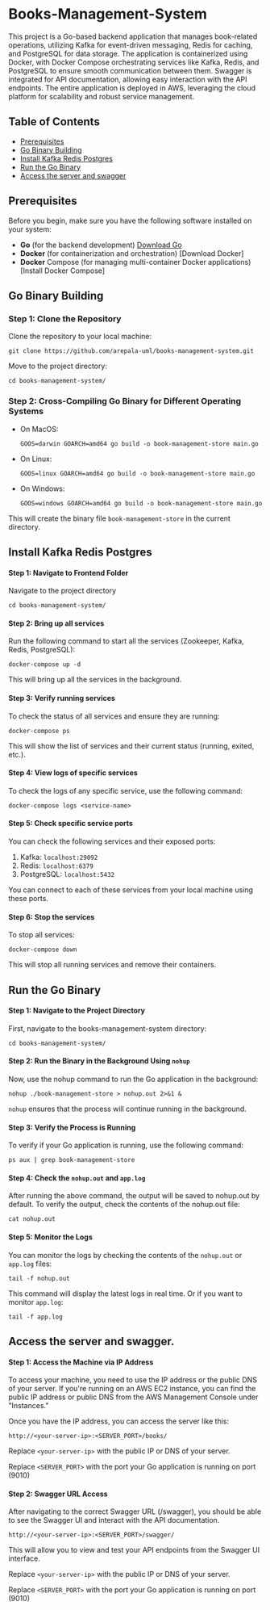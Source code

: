 # Books-Management-System

This project is a Go-based backend application that manages book-related operations, utilizing Kafka for event-driven messaging, Redis for caching, and PostgreSQL for data storage. The application is containerized using Docker, with Docker Compose orchestrating services like Kafka, Redis, and PostgreSQL to ensure smooth communication between them. Swagger is integrated for API documentation, allowing easy interaction with the API endpoints. The entire application is deployed in AWS, leveraging the cloud platform for scalability and robust service management.


## Table of Contents

- [Prerequisites](#prerequisites)
- [Go Binary Building](#go-binary-building)
- [Install Kafka Redis Postgres](#install-kafka-redis-postgres)
- [Run the Go Binary](#run-the-go-binary)
- [Access the server and swagger](#access-the-server-and-swagger)

## Prerequisites

Before you begin, make sure you have the following software installed on your system:

- **Go** (for the backend development) [Download Go](https://go.dev/dl/)
- **Docker** (for containerization and orchestration) [Download Docker]
- **Docker** Compose (for managing multi-container Docker applications) [Install Docker Compose]

  
## Go Binary Building

### Step 1: Clone the Repository

Clone the repository to your local machine:

  ```
  git clone https://github.com/arepala-uml/books-management-system.git
  ```
Move to the project directory:
  ```
  cd books-management-system/
  ```

### Step 2: Cross-Compiling Go Binary for Different Operating Systems
  * On MacOS:
    ```
    GOOS=darwin GOARCH=amd64 go build -o book-management-store main.go
    ```
  * On Linux:
    ```
    GOOS=linux GOARCH=amd64 go build -o book-management-store main.go
    ```
  * On Windows:
    ```
    GOOS=windows GOARCH=amd64 go build -o book-management-store main.go
    ```
  This will create the binary file `book-management-store` in the current directory.
      

## Install Kafka Redis Postgres

#### Step 1: Navigate to Frontend Folder
  Navigate to the project directory
  ```
  cd books-management-system/
  ```

#### Step 2: Bring up all services
  Run the following command to start all the services (Zookeeper, Kafka, Redis, PostgreSQL):
  ```
  docker-compose up -d
  ```
  This will bring up all the services in the background.

#### Step 3: Verify running services
  To check the status of all services and ensure they are running:
  ```
  docker-compose ps
  ```
  This will show the list of services and their current status (running, exited, etc.).

#### Step 4: View logs of specific services
  To check the logs of any specific service, use the following command:
  ```
  docker-compose logs <service-name>
  ```

#### Step 5: Check specific service ports
  You can check the following services and their exposed ports:
  1. Kafka: `localhost:29092`
  2. Redis: `localhost:6379`
  3. PostgreSQL: `localhost:5432`
     
  You can connect to each of these services from your local machine using these ports.

#### Step 6: Stop the services
  To stop all services:
  ```
  docker-compose down
  ```
  This will stop all running services and remove their containers.

## Run the Go Binary
#### Step 1: Navigate to the Project Directory
  First, navigate to the books-management-system directory:
  ```
  cd books-management-system/
  ```

#### Step 2: Run the Binary in the Background Using `nohup`
  Now, use the nohup command to run the Go application in the background:
  ```
  nohup ./book-management-store > nohup.out 2>&1 &
  ```
  `nohup` ensures that the process will continue running in the background.

#### Step 3: Verify the Process is Running
  To verify if your Go application is running, use the following command:
  ```
  ps aux | grep book-management-store
  ```

#### Step 4: Check the `nohup.out` and `app.log`
  After running the above command, the output will be saved to nohup.out by default. 
  To verify the output, check the contents of the nohup.out file:
  ```
  cat nohup.out
  ```
#### Step 5: Monitor the Logs
  You can monitor the logs by checking the contents of the `nohup.out` or `app.log` files:
  ```
  tail -f nohup.out
  ```
  This command will display the latest logs in real time.
  Or if you want to monitor `app.log`:
  ```
  tail -f app.log
  ```

## Access the server and swagger.

#### Step 1: Access the Machine via IP Address
  To access your machine, you need to use the IP address or the public DNS of your server. 
  If you're running on an AWS EC2 instance, you can find the public IP address or public DNS 
  from the AWS Management Console under "Instances."

  Once you have the IP address, you can access the server like this:
  ```
  http://<your-server-ip>:<SERVER_PORT>/books/
  ```
  Replace `<your-server-ip>` with the public IP or DNS of your server.

  Replace `<SERVER_PORT>` with the port your Go application is running on port (9010)


#### Step 2: Swagger URL Access
  After navigating to the correct Swagger URL (/swagger), you should be able to see the Swagger UI and interact with the API documentation.
  ```
  http://<your-server-ip>:<SERVER_PORT>/swagger/
  ```
  This will allow you to view and test your API endpoints from the Swagger UI interface.

  Replace `<your-server-ip>` with the public IP or DNS of your server.

  Replace `<SERVER_PORT>` with the port your Go application is running on port (9010)

